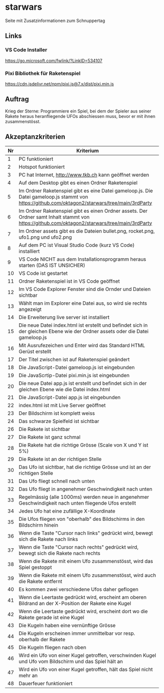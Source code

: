 # starwars
Seite mit Zusatzinformationen zum Schnuppertag

## Links

### VS Code Installer
https://go.microsoft.com/fwlink/?LinkID=534107

### Pixi Bibliothek für Raketenspiel
https://cdn.jsdelivr.net/npm/pixi.js@7.x/dist/pixi.min.js

## Auftrag
Krieg der Sterne: Programmiere ein Spiel, bei dem der Spieler aus seiner Rakete heraus heranfliegende UFOs abschiessen muss, bevor er mit ihnen zusammenstösst.

## Akzeptanzkriterien
|Nr|Kriterium|
|--|--|
|1|PC funktioniert|
|2|Hotspot funktioniert|
|3|PC hat Internet, http://www.tkb.ch kann geöffnet werden|
|4|Auf dem Desktop gibt es einen Ordner Raketenspiel|
|5|Im Ordner Raketenspiel gibt es eine Datei gameloop.js. Die Datei gameloop.js stammt von https://github.com/oktagon2/starwars/tree/main/3rdParty|
|6|Im Ordner Raketenspiel gibt es einen Ordner assets. Der Ordner samt Inhalt stammt von https://github.com/oktagon2/starwars/tree/main/3rdParty|
|7|Im Ordner assets gibt es die Dateien bullet.png, rocket.png, ufo1.png und ufo2.png|
|8|Auf dem PC ist Visual Studio Code (kurz VS Code) installiert|
|9|VS Code NICHT aus dem Installationsprogramm heraus starten (DAS IST UNSICHER)|
|10|VS Code ist gestartet|
|11|Ordner Raketenspiel ist in VS Code geöffnet|
|12|Im VS Code Explorer Fenster sind die Ornder und Dateien sichtbar|
|13|Wählt man im Explorer eine Datei aus, so wird sie rechts angezeigt|
|14|Die Erweiterung live server ist installiert|
|15|Die neue Datei index.html ist erstellt und befindet sich in der gleichen Ebene wie der Ordner assets oder die Datei gameloop.js|
|16|Mit Ausrufezeichen und Enter wird das Standard HTML Gerüst erstellt|
|17|Der Titel zwischen <title> und </title> ist auf Raketenspiel geändert|
|18|Die JavaScript-Datei gameloop.js ist eingebunden|
|19|Die JavaScrtip-Datei pixi.min.js ist eingebunden|
|20|Die neue Datei app.js ist erstellt und befindet sich in der gleichen Ebene wie die Datei index.html|
|21|Die JavaScript-Datei app.js ist eingebunden|
|22|index.html ist mit Live Server geöffnet|
|23|Der Bildschirm ist komplett weiss|
|24|Das schwarze Spielfeld ist sichtbar|
|26|Die Rakete ist sichtbar|
|27|Die Rakete ist ganz schmal|
|28|Die Rakete hat die richtige Grösse (Scale von X und Y ist 5%)|
|29|Die Rakete ist an der richtigen Stelle|
|30|Das Ufo ist sichtbar, hat die richtige Grösse und ist an der richtigen Stelle|
|31|Das Ufo fliegt schnell nach unten|
|32|Das Ufo fliegt in angenehmer Geschwindigkeit nach unten|
|33|Regelmässig (alle 1000ms) werden neue in angenehmer Geschwindigkeit nach unten fliegende Ufos erstellt|
|34|Jedes Ufo hat eine zufällige X-Koordinate|
|35|Die Ufos fliegen von "oberhalb" des Bildschirms in den Bildschirm hinein|
|36|Wenn die Taste "Cursor nach links" gedrückt wird, bewegt sich die Rakete nach links|
|37|Wenn die Taste "Cursor nach rechts" gedrückt wird, bewegt sich die Rakete nach rechts|
|38|Wenn die Rakete mit einem Ufo zusammenstösst, wird das Spiel gestoppt|
|39|Wenn die Rakete mit einem Ufo zusammenstösst, wird auch die Rakete entfernt|
|40|Es kommen zwei verschiedene Ufos daher geflogen|
|41|Wenn die Leertaste gedrückt wird, erscheint am oberen Bildrand an der X-Position der Rakete eine Kugel|
|42|Wenn die Leertaste gedrückt wird, erscheint dort wo die Rakete gerade ist eine Kugel|
|43|Die Kugeln haben eine vernünftige Grösse|
|44|Die Kugeln erscheinen immer unmittelbar vor resp. oberhalb der Rakete|
|45|Die Kugeln fliegen nach oben|
|46|Wird ein Ufo von einer Kugel getroffen, verschwinden Kugel und Ufo vom Bildschirm und das Spiel hält an|
|47|Wird ein Ufo von einer Kugel getroffen, hält das Spiel nicht mehr an|
|48|Dauerfeuer funktioniert|

